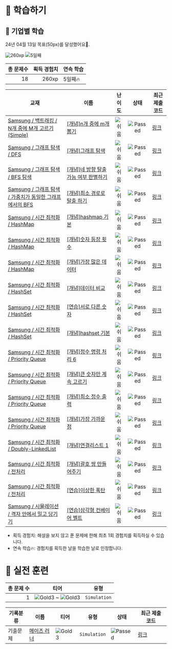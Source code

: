 # 📖 학습하기

## 🚀 기업별 학습
24년 04월 13일 목표(50px)를 달성했어요🥳.

![260xp](https://img.shields.io/badge/EXP-260xp-%235cb85c.svg?for-the-badge)
![5일째](https://img.shields.io/badge/연속학습-5일째-%23E34F26.svg?for-the-badge)

|총 문제수|획득 경험치|연속 학습|
|---:|---:|---|
18|260xp|5일째🔥|

|교재|이름|난이도|상태|최근 제출 코드|
|---|---|:---:|:---:|---|
|[Samsung / 백트래킹 / N개 중에 M개 고르기(Simple)](https://www.codetree.ai/missions?missionId=13)|[[개념]n개 중에 m개 뽑기](https://www.codetree.ai/missions/13/problems/n-choose-m)|![쉬움][easy]|![Passed][passed]|[링크](https://github.com/alstjrwjd99/codetree-TILs/blob/main/240413/n%EA%B0%9C%20%EC%A4%91%EC%97%90%20m%EA%B0%9C%20%EB%BD%91%EA%B8%B0/n-choose-m.py)|
|[Samsung / 그래프 탐색 / DFS](https://www.codetree.ai/missions?missionId=13)|[[개념]그래프 탐색](https://www.codetree.ai/missions/13/problems/graph-traversal)|![쉬움][easy]|![Passed][passed]|[링크](https://github.com/alstjrwjd99/codetree-TILs/blob/main/240413/%EA%B7%B8%EB%9E%98%ED%94%84%20%ED%83%90%EC%83%89/graph-traversal.py)|
|[Samsung / 그래프 탐색 / BFS 탐색](https://www.codetree.ai/missions?missionId=13)|[[개념]네 방향 탈출 가능 여부 판별하기](https://www.codetree.ai/missions/13/problems/determine-escapableness-with-4-ways)|![쉬움][easy]|![Passed][passed]|[링크](https://github.com/alstjrwjd99/codetree-TILs/blob/main/240413/%EB%84%A4%20%EB%B0%A9%ED%96%A5%20%ED%83%88%EC%B6%9C%20%EA%B0%80%EB%8A%A5%20%EC%97%AC%EB%B6%80%20%ED%8C%90%EB%B3%84%ED%95%98%EA%B8%B0/determine-escapableness-with-4-ways.py)|
|[Samsung / 그래프 탐색 / 가중치가 동일한 그래프에서의 BFS](https://www.codetree.ai/missions?missionId=13)|[[개념]최소 경로로 탈출 하기](https://www.codetree.ai/missions/13/problems/escape-with-min-distance)|![쉬움][easy]|![Passed][passed]|[링크](https://github.com/alstjrwjd99/codetree-TILs/blob/main/240413/%EC%B5%9C%EC%86%8C%20%EA%B2%BD%EB%A1%9C%EB%A1%9C%20%ED%83%88%EC%B6%9C%20%ED%95%98%EA%B8%B0/escape-with-min-distance.py)|
|[Samsung / 시간 최적화 / HashMap](https://www.codetree.ai/missions?missionId=13)|[[개념]hashmap 기본](https://www.codetree.ai/missions/13/problems/hashmap-basic)|![쉬움][easy]|![Passed][passed]|[링크](https://github.com/alstjrwjd99/codetree-TILs/blob/main/240413/hashmap%20%EA%B8%B0%EB%B3%B8/hashmap-basic.py)|
|[Samsung / 시간 최적화 / HashMap](https://www.codetree.ai/missions?missionId=13)|[[개념]숫자 등장 횟수](https://www.codetree.ai/missions/13/problems/number-frequency)|![쉬움][easy]|![Passed][passed]|[링크](https://github.com/alstjrwjd99/codetree-TILs/blob/main/240413/%EC%88%AB%EC%9E%90%20%EB%93%B1%EC%9E%A5%20%ED%9A%9F%EC%88%98/number-frequency.py)|
|[Samsung / 시간 최적화 / HashMap](https://www.codetree.ai/missions?missionId=13)|[[개념]가장 많은 데이터](https://www.codetree.ai/missions/13/problems/most-frequent-data)|![쉬움][easy]|![Passed][passed]|[링크](https://github.com/alstjrwjd99/codetree-TILs/blob/main/240413/%EA%B0%80%EC%9E%A5%20%EB%A7%8E%EC%9D%80%20%EB%8D%B0%EC%9D%B4%ED%84%B0/most-frequent-data.py)|
|[Samsung / 시간 최적화 / HashSet](https://www.codetree.ai/missions?missionId=13)|[[개념]데이터 비교](https://www.codetree.ai/missions/13/problems/data-comparison)|![쉬움][easy]|![Passed][passed]|[링크](https://github.com/alstjrwjd99/codetree-TILs/blob/main/240413/%EB%8D%B0%EC%9D%B4%ED%84%B0%20%EB%B9%84%EA%B5%90/data-comparison.py)|
|[Samsung / 시간 최적화 / HashSet](https://www.codetree.ai/missions?missionId=13)|[[연습]서로 다른 숫자](https://www.codetree.ai/missions/13/problems/distinct-numbers)|![쉬움][easy]|![Passed][passed]|[링크](https://github.com/alstjrwjd99/codetree-TILs/blob/main/240413/%EC%84%9C%EB%A1%9C%20%EB%8B%A4%EB%A5%B8%20%EC%88%AB%EC%9E%90/distinct-numbers.py)|
|[Samsung / 시간 최적화 / HashSet](https://www.codetree.ai/missions?missionId=13)|[[개념]hashset 기본](https://www.codetree.ai/missions/13/problems/hashset-basic)|![쉬움][easy]|![Passed][passed]|[링크](https://github.com/alstjrwjd99/codetree-TILs/blob/main/240413/hashset%20%EA%B8%B0%EB%B3%B8/hashset-basic.py)|
|[Samsung / 시간 최적화 / Priority Queue](https://www.codetree.ai/missions?missionId=13)|[[개념]정수 명령 처리 6](https://www.codetree.ai/missions/13/problems/process-numeric-commands-6)|![쉬움][easy]|![Passed][passed]|[링크](https://github.com/alstjrwjd99/codetree-TILs/blob/main/240413/%EC%A0%95%EC%88%98%20%EB%AA%85%EB%A0%B9%20%EC%B2%98%EB%A6%AC%206/process-numeric-commands-6.py)|
|[Samsung / 시간 최적화 / Priority Queue](https://www.codetree.ai/missions?missionId=13)|[[개념]큰 숫자만 계속 고르기](https://www.codetree.ai/missions/13/problems/keep-picking-the-big-number)|![쉬움][easy]|![Passed][passed]|[링크](https://github.com/alstjrwjd99/codetree-TILs/blob/main/240413/%ED%81%B0%20%EC%88%AB%EC%9E%90%EB%A7%8C%20%EA%B3%84%EC%86%8D%20%EA%B3%A0%EB%A5%B4%EA%B8%B0/keep-picking-the-big-number.py)|
|[Samsung / 시간 최적화 / Priority Queue](https://www.codetree.ai/missions?missionId=13)|[[개념]최소 정수 출력](https://www.codetree.ai/missions/13/problems/min-integer-output)|![쉬움][easy]|![Passed][passed]|[링크](https://github.com/alstjrwjd99/codetree-TILs/blob/main/240413/%EC%B5%9C%EC%86%8C%20%EC%A0%95%EC%88%98%20%EC%B6%9C%EB%A0%A5/min-integer-output.py)|
|[Samsung / 시간 최적화 / Priority Queue](https://www.codetree.ai/missions?missionId=13)|[[개념]가장 가까운 점](https://www.codetree.ai/missions/13/problems/nearest-point)|![쉬움][easy]|![Passed][passed]|[링크](https://github.com/alstjrwjd99/codetree-TILs/blob/main/240413/%EA%B0%80%EC%9E%A5%20%EA%B0%80%EA%B9%8C%EC%9A%B4%20%EC%A0%90/nearest-point.py)|
|[Samsung / 시간 최적화 / Doubly-LinkedList](https://www.codetree.ai/missions?missionId=13)|[[개념]연결리스트 1](https://www.codetree.ai/missions/13/problems/linked-list1)|![쉬움][easy]|![Passed][passed]|[링크](https://github.com/alstjrwjd99/codetree-TILs/blob/main/240413/%EC%97%B0%EA%B2%B0%EB%A6%AC%EC%8A%A4%ED%8A%B8%201/linked-list1.py)|
|[Samsung / 시간 최적화 / 전처리](https://www.codetree.ai/missions?missionId=13)|[[개념]괄호 쌍 만들어주기](https://www.codetree.ai/missions/13/problems/pair-parentheses)|![쉬움][easy]|![Passed][passed]|[링크](https://github.com/alstjrwjd99/codetree-TILs/blob/main/240413/%EA%B4%84%ED%98%B8%20%EC%8C%8D%20%EB%A7%8C%EB%93%A4%EC%96%B4%EC%A3%BC%EA%B8%B0/pair-parentheses.py)|
|[Samsung / 시간 최적화 / 전처리](https://www.codetree.ai/missions?missionId=13)|[[연습]이상한 폭탄](https://www.codetree.ai/missions/13/problems/strange-bomb)|![쉬움][easy]|![Passed][passed]|[링크](https://github.com/alstjrwjd99/codetree-TILs/blob/main/240413/%EC%9D%B4%EC%83%81%ED%95%9C%20%ED%8F%AD%ED%83%84/strange-bomb.py)|
|[Samsung / 시뮬레이션 / 격자 안에서 밀고 당기기](https://www.codetree.ai/missions?missionId=13)|[[연습]삼각형 컨베이어 벨트](https://www.codetree.ai/missions/13/problems/conveyor-belt-triangle)|![쉬움][easy]|![Passed][passed]|[링크](https://github.com/alstjrwjd99/codetree-TILs/blob/main/240413/%EC%82%BC%EA%B0%81%ED%98%95%20%EC%BB%A8%EB%B2%A0%EC%9D%B4%EC%96%B4%20%EB%B2%A8%ED%8A%B8/conveyor-belt-triangle.py)|


* 획득 경험치: 해설을 보지 않고 푼 문제에 한해 최초 1회 경험치를 획득하실 수 있습니다.
* 연속 학습🔥: 경험치를 획득한 날을 학습한 날로 인정합니다.


# 🥇 실전 훈련
|총 문제 수|티어|유형|
|---:|---|---|
|1|![Gold3][g3] ~ ![Gold3][g3]|`Simulation`|

|기록분류|이름|티어|유형|상태|최근 제출 코드|
|---|---|---|---|---|---|
|기출문제|[메이즈 러너](https://www.codetree.ai/training-field/frequent-problems/problems/maze-runner)|![Gold3][g3]|`Simulation`|![Passed][passed]|[링크](https://github.com/alstjrwjd99/codetree-TILs/blob/main/240413/%EB%A9%94%EC%9D%B4%EC%A6%88%20%EB%9F%AC%EB%84%88/maze-runner.py)|










[b5]: https://img.shields.io/badge/Bronze_5-%235D3E31.svg
[b4]: https://img.shields.io/badge/Bronze_4-%235D3E31.svg
[b3]: https://img.shields.io/badge/Bronze_3-%235D3E31.svg
[b2]: https://img.shields.io/badge/Bronze_2-%235D3E31.svg
[b1]: https://img.shields.io/badge/Bronze_1-%235D3E31.svg
[s5]: https://img.shields.io/badge/Silver_5-%23394960.svg
[s4]: https://img.shields.io/badge/Silver_4-%23394960.svg
[s3]: https://img.shields.io/badge/Silver_3-%23394960.svg
[s2]: https://img.shields.io/badge/Silver_2-%23394960.svg
[s1]: https://img.shields.io/badge/Silver_1-%23394960.svg
[g5]: https://img.shields.io/badge/Gold_5-%23FFC433.svg
[g4]: https://img.shields.io/badge/Gold_4-%23FFC433.svg
[g3]: https://img.shields.io/badge/Gold_3-%23FFC433.svg
[g2]: https://img.shields.io/badge/Gold_2-%23FFC433.svg
[g1]: https://img.shields.io/badge/Gold_1-%23FFC433.svg
[p5]: https://img.shields.io/badge/Platinum_5-%2376DDD8.svg
[p4]: https://img.shields.io/badge/Platinum_4-%2376DDD8.svg
[p3]: https://img.shields.io/badge/Platinum_3-%2376DDD8.svg
[p2]: https://img.shields.io/badge/Platinum_2-%2376DDD8.svg
[p1]: https://img.shields.io/badge/Platinum_1-%2376DDD8.svg
[passed]: https://img.shields.io/badge/Passed-%23009D27.svg
[failed]: https://img.shields.io/badge/Failed-%23D24D57.svg
[easy]: https://img.shields.io/badge/쉬움-%235cb85c.svg?for-the-badge
[medium]: https://img.shields.io/badge/보통-%23FFC433.svg?for-the-badge
[hard]: https://img.shields.io/badge/어려움-%23D24D57.svg?for-the-badge